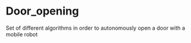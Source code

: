 # Door_opening
Set of different algorithms in order to autonomously open a door with a mobile robot
